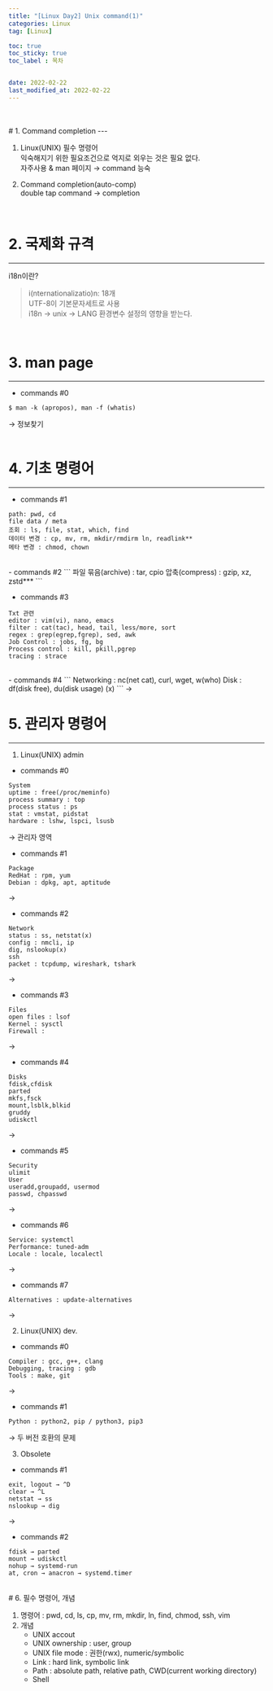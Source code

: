```yaml
---
title: "[Linux Day2] Unix command(1)"
categories: Linux
tag: [Linux]

toc: true
toc_sticky: true
toc_label : 목차


date: 2022-02-22
last_modified_at: 2022-02-22
---
```

<br>
<br>
# 1. Command completion
---

1. Linux(UNIX) 필수 명령어<br>익숙해지기 위한 필요조건으로 억지로 외우는 것은 필요 없다.<br>자주사용 & man 페이지 → command 능숙<br>

2. Command completion(auto-comp)<br> double tap command → completion
<br>

# 2. 국제화 규격
---
i18n이란?<br>
> i(nternationalizatio)n: 18개<br>
UTF-8이 기본문자세트로 사용<br>
i18n → unix → LANG 환경변수 설정의 영향을 받는다.<br>
<br>

# 3. man page
---
   - commands #0
```
$ man -k (apropos), man -f (whatis)
```
→ 정보찾기<br>
<br>

# 4. 기초 명령어
---
  - commands #1
```
path: pwd, cd
file data / meta
조회 : ls, file, stat, which, find
데이터 변경 : cp, mv, rm, mkdir/rmdirm ln, readlink** 
메타 변경 : chmod, chown
```
<br>
  - commands #2
```
파일 묶음(archive) : tar, cpio
압축(compress) : gzip, xz, zstd***
```
<br>

  - commands #3<br>
```
Txt 관련
editor : vim(vi), nano, emacs
filter : cat(tac), head, tail, less/more, sort
regex : grep(egrep,fgrep), sed, awk
Job Control : jobs, fg, bg
Process control : kill, pkill,pgrep
tracing : strace
```
<br>
  - commands #4
```
Networking : nc(net cat), curl, wget, w(who)
Disk : df(disk free), du(disk usage) (x)
```
→
<br>

# 5. 관리자 명령어
---

1. Linux(UNIX) admin

  - commands #0
```
System
uptime : free(/proc/meminfo)
process summary : top
process status : ps
stat : vmstat, pidstat
hardware : lshw, lspci, lsusb
```
→ 관리자 영역
  - commands #1
```
Package
RedHat : rpm, yum
Debian : dpkg, apt, aptitude
```
→

  - commands #2
```
Network
status : ss, netstat(x)
config : nmcli, ip
dig, nslookup(x)
ssh
packet : tcpdump, wireshark, tshark
```
→
  - commands #3
```
Files
open files : lsof
Kernel : sysctl
Firewall : 
```
→
  - commands #4
```
Disks
fdisk,cfdisk
parted
mkfs,fsck
mount,lsblk,blkid
gruddy
udiskctl
```
→

  - commands #5
```
Security
ulimit
User
useradd,groupadd, usermod
passwd, chpasswd
```
→

  - commands #6
```
Service: systemctl
Performance: tuned-adm
Locale : locale, localectl
```
→

  - commands #7
```
Alternatives : update-alternatives
```
→

2. Linux(UNIX) dev.

  - commands #0
```
Compiler : gcc, g++, clang
Debugging, tracing : gdb
Tools : make, git
```
→

  - commands #1
```
Python : python2, pip / python3, pip3
```
→ 두 버전 호환의 문제  

3. Obsolete 
   
  - commands #1
```
exit, logout → ^D
clear → ^L
netstat → ss
nslookup → dig
```
→
  - commands #2
```
fdisk → parted
mount → udiskctl
nohup → systemd-run
at, cron → anacron → systemd.timer
```
<br>
# 6. 필수 명령어, 개념

1. 명령어 : pwd, cd, ls, cp, mv, rm, mkdir, ln, find, chmod, ssh, vim
2. 개념
   - UNIX accout 
   - UNIX ownership : user, group
   - UNIX file mode : 권한(rwx), numeric/symbolic
   - Link : hard link, symbolic link
   - Path : absolute path, relative path, CWD(current working directory)
   - Shell